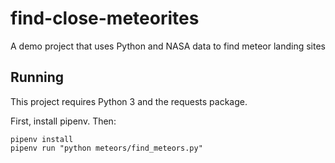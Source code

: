 # find-close-meteorites
 A demo project that uses Python and NASA data to find meteor landing sites

## Running

This project requires Python 3 and the requests package.

First, install pipenv. Then:

```
pipenv install
pipenv run "python meteors/find_meteors.py"
```
